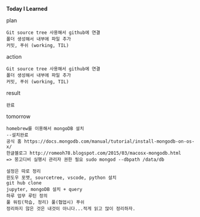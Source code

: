 
**Today I Learned**

plan

    Git source tree 사용해서 github에 연결 
    폴더 생성해서 내부에 파일 추가 
    커밋, 푸쉬 (working, TIL)

action

    Git source tree 사용해서 github에 연결 
    폴더 생성해서 내부에 파일 추가 
    커밋, 푸쉬 (working, TIL)

result

    완료

tomorrow

    homebrew를 이용해서 mongoDB 설치 
    --설치완료 
    공식 홈 https://docs.mongodb.com/manual/tutorial/install-mongodb-on-os-x/
    한글블로그 http://romeoh78.blogspot.com/2015/03/macosx-mongodb.html
    => 몽고디비 실행시 관리자 권한 필요 sudo mongod --dbpath /data/db 

    설정은 따로 정리 
    윈도우 포맷, sourcetree, vscode, python 설치
    git hub clone
    jupyter, mongoDB 설치 + query
    하루 업무 루틴 정의
    풀 워킹(학습, 정리) 풀(협업시) 푸쉬
    정리하지 않은 것은 내것이 아니다...적게 읽고 많이 정리하자. 

